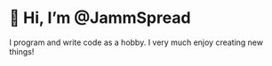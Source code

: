 # 🎉 Hi, I’m @JammSpread
I program and write code as a hobby. I very much enjoy creating new things!
